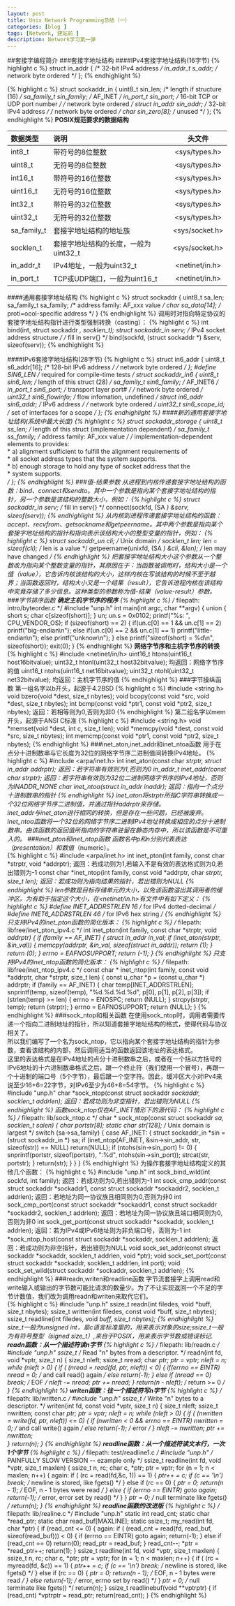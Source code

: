 ```yaml
---
layout: post
title: Unix Network Programming总结（一）
categories: [blog ]
tags: [Network, 建站前 ]
description: Network学习第一弹
---
```


##套接字编程简介
###套接字地址结构
####IPv4套接字地址结构(16字节)
{% highlight c %}
struct in_addr {                /* 32-bit IPv4 address */
    in_addr_t   s_addr;         /* network byte ordered */
};
{% endhighlight %}

{% highlight c %}
struct sockaddr_in {
    uint8_t         sin_len;        /* length if structure (16) */
    sa_family_t     sin_family;     /* AF_INET */
    in_port_t       sin_port;       /* 16-bit TCP or UDP port number */
                                    /* network byte ordered */
    struct in_addr  sin_addr;       /* 32-bit IPv4 address */
                                    /* network byte ordered */
    char            sin_zero[8];    /* unused */
};
{% endhighlight %}
**POSIX规范要求的数据结构**

| 数据类型   |    说明                 |     头文件         |
| :--------  | :---------------------- | :----------------: |
| int8_t     | 带符号的8位整数         |  \<sys/types.h\>   |
| uint8_t    | 无符号的8位整数         |  \<sys/types.h\>   |
| int16_t    | 带符号的16位整数        |  \<sys/types.h\>   |
| uint16_t   | 无符号的16位整数        |  \<sys/types.h\>   |
| int32_t    | 带符号的32位整数        |  \<sys/types.h\>   |
| uint32_t   | 无符号的32位整数        |  \<sys/types.h\>   |
| sa\_family\_t | 套接字地址结构的地址族 |  \<sys/socket.h\>  |
| socklen_t   | 套接字地址结构的长度，一般为uint32_t | \<sys/socket.h\> |
| in_addr_t  | IPv4地址，一般为uint32_t | \<netinet/in.h\>  |
| in_port_t  | TCP或UDP端口，一般为uint16_t | \<netinet/in.h\>  |

####通用套接字地址结构
{% highlight c %}
struct sockaddr {
    uint8_t     sa_len;
    sa_family_t sa_family;      /* address family: AF_xxx value */
    char        sa_data[14];    /* proti=ocol-specific address */
}
{% endhighlight %}
调用时对指向特定协议的套接字地址结构指针进行类型强制转换（casting）：
{% highlight c %}
int bind(int, struct sockaddr *, socklen_t);
struct sockaddr_in serv;        /* IPv4 socket address structure */
/* fill in serv{} */
bind(sockfd, (struct sockaddr *) &serv, sizeof(serv));
{% endhighlight %}

####IPv6套接字地址结构(28字节)
{% highlight c %}
struct in6_addr {
    uint8_t s6_addr[16];        /* 128-bit IPv6 address */
                                /* network byte ordered */
};
#define SIN6_LEN                /* required for compile-time tests */
struct sockaddr_in6 {
    uint8_t         sin6_len;       /* length of this struct (28) */
    sa_family_t     sin6_family;    /* AF_INET6 */
    in_port_t       sin6_port;      /* transport layer port# */
                                    /* network byte ordered */
    uint32_t        sin6_flowinfo;  /* flow infomation, undefined */
    struct in6_addr sin6_addr;      /* IPv6 address */
                                    /* network byte ordered */
    uint32_t        sin6_scope_id;  /* set of interfaces for a scope */
};
{% endhighlight %}
####新的通用套接字地址结构(系统中最大长度)
{% highlight c %}
struct sockaddr_storage {
    uint8_t         ss_len;         /* length of this struct (implementation dependent) */
    sa_family_t     ss_family;      /* address family: AF_xxx value */
    /* implementation-dependent elements to provides:  
     * a) alignment sufficient to fulfill the alignment requirements of  
     *    all socket address types that the system supports.  
     * b) enough storage to hold any type of socket address that the  
     *    system supports.  
     */
};
{% endhighlight %}
###值-结果参数
从进程到内核传递套接字地址结构的函数：bind、connect和sendto。其中一个参数是指向某个套接字地址结构的指针，另一个参数是该结构的整数大小，例如：
{% highlight c %}
struct sockaddr_in serv;
/* fill in serv{} */
connect(sockfd, (SA *) &serv, sizeof(serv));
{% endhighlight %}
从内核到进程传递套接字地址结构的函数：accept、recvfrom、getsockname和getpeername。其中两个参数是指向某个套接字地址结构的指针和指向表示该结构大小的整型变量的指针，例如：
{% highlight c %}
struct sockaddr_un  cli;        /* Unix domain */
socklen_t len;
len = sizeof(cli);              /* len is a value */
getpeername(unixfd, (SA *) &cli, &len);
/* len may have changed */
{% endhighlight %}
把套接字地址结构大小这个参数从一个整数改为指向某个整数变量的指针，其原因在于：当函数被调用时，结构大小是一个值（value），它告诉内核该结构的大小，这样内核在写该结构的时候不至于越界；当函数返回时，结构大小又是一个结果（result），它告诉进程内核在该结构中究竟存储了多少信息。这种类型的参数称为值-结果（value-result）参数。
###字节排序函数
**确定主机字节序的程序**
{% highlight c %}
/* filepath: intro/byteorder.c */
#include    "unp.h"
int
main(int argc, char **argv)
{
    union {
        short   s;
        char    c[sizeof(short)];
} un;
    un.s = 0x0102;
    printf("%s: ", CPU_VENDOR_OS);
    if (sizeof(short) == 2) {
        if(un.c[0] == 1 && un.c[1] == 2)
            printf("big-endian\n");
        else if(un.c[0] == 2 && un.c[1] == 1)
            printf("little-endian\n");
        else
            printf("unknow\n");
    } else
        printf("sizeof(short) = %d\n", sizeof(short));
    exit(0);
}
{% endhighlight %}
**网络字节序和主机字节序的转换**
{% highlight c %}
#include <netinet/in/h>
uint16_t htons(uint16_t host16bitvalue);
uint32_t htonl(uint32_t host32bitvalue);        均返回：网络字节序的值
uint16_t ntohs(uint16_t net16bitvalue);
uint32_t ntohl(uint32_t net32bitvalue);         均返回：主机字节序的值
{% endhighlight %}
###字节操纵函数
第一组名字以b开头，起源于4.2BSD
{% highlight c %}
#include <string.h>
void bzero(void *dest, size_t nbytes);
void bcopy(const void *src, void *dest, size_t nbytes);
int bcmp(const void *ptr1, const void *ptr2, size_t nbytes);
                                                返回：若相等则为0,否则为非0
{% endhighlight %}
第二组名字以mem开头，起源于ANSI C标准
{% highlight c %}
#include <string.h>
void *memset(void *dest, int c, size_t len);
void *memcpy(void *dest, const void *src, size_t nbytes);
int memcmp(const void *ptr1, const void *ptr2, size_t nbytes);
{% endhighlight %}
###inet_aton,inet_addr和inet_ntoa函数
用于在点分十进制数串与它长度为32位的网络字节序二进制值间转换IPv4地址。
{% highlight c %}
#include <arpa/inet.h>
int inet_aton(const char *strptr, struct in_addr *addrptr);
                                    返回：若字符串有效则为1,否则为0
in_addr_t inet_addr(const char *strptr);
                                    返回：若字符串有效则为32位二进制网络字节序的IPv4地址，否则为INADDR_NONE
char *inet_ntoa(struct in_addr inaddr);
                                    返回：指向一个点分十进制数串的指针
{% endhighlight %}
inet_aton将strptr所指C字符串转换成一个32位网络字节序二进制值，并通过指针addrptr来存储。  
inet_addr与inet_aton进行相同的转换，但是存在一些问题，已经被废弃。  
inet_ntoa函数将一个32位的网络字节序二进制IPv4地址转换成相应的点分十进制数串。由该函数的返回值所指向的字符串驻留在静态内存中，所以该函数是不可重入的。
###inet_pton和inet_ntop函数
函数名中p和n分别代表*表达*（presentation）和*数值*（numeric）。  
{% highlight c %}
#include <arpa/inet.h>
int inet_pton(int family, const char *strptr, void *addrptr);
                                    返回：若成功则为1,若输入不是有效的表达格式则为0,若出错则为-1
const char *inet_ntop(int family, const void *addrptr, char *strptr, size_t len);
                                    返回：若成功则为指向结果的指针，若出错则为NULL
{% endhighlight %}
len参数是目标存储单元的大小，以免该函数溢出其调用者的缓冲区。为有助于指定这个大小，在<netinet/in.h>有文件中有如下定义：
{% highlight c %}
#define INET_ADDRSTRLEN     16  /* for IPv4 dotted-decimal */
#define INET6_ADDRSTRLEN    46  /* for IPv6 hex string */
{% endhighlight %}
只支持IPv4的inet_pton函数的简化版本：
{% highlight c %}
/* filepath: libfree/inet_pton_ipv4.c */
int
inet_pton(int family, const char *strptr, void *addrptr)
{
    if (family == AF_INET) {
        struct in_addr in_val;
        if (inet_aton(strptr, &in_val)) {
            memcpy(addrptr, &in_val, sizeof(struct in_addr));
            return (1);
        }
        return (0);
    }
    errno = EAFNOSUPPORT;
    return (-1);
}
{% endhighlight %}
只支持IPv4的inet_ntop函数的简化版本：
{% highlight c %}
/* filepath: libfree/inet_ntop_ipv4.c */
const char *
inet_ntop(int family, const void *addrptr, char *strptr, size_t len)
{
    const u_char *p = (const u_char *) addrptr;
    if (family == AF_INET) {
        char temp[INET_ADDRSTRLEN];
        snprintf(temp, sizeof(temp), "%d.%d.%d.%d", p[0], p[1], p[2], p[3]);
        if (strlen(temp) >= len) {
            errno = ENOSPC;
            return (NULL);
        }
        strcpy(strptr, temp);
        return (strptr);
    }
    errno = EAFNOSUPPORT;
    return (NULL);
}
{% endhighlight %}
###sock_ntop和相关函数
在使用sock_ntop时，调用者需要传递一个指向二进制地址的指针，所以知道套接字地址结构的格式，使得代码与协议相关了。  
所以我们编写了一个名为sock_ntop，它以指向某个套接字地址结构的指针为参数，查看该结构的内部，然后调用适当的函数返回该地址的表达格式。  
这里的表达格式是在IPv4地址的点分十进制数串之后，或者在一个括以方括号的IPv6地址的十六进制数串格式之后，跟一个终止符（我们使用一个冒号），再跟一个十进制的端口号（5个字节），最后跟一个空字符。因此，缓冲区大小对IPv4来说至少16+6=22字节，对IPv6至少为46+8=54字节。
{% highlight c %}
#include "unp.h"
char *sock_ntop(const struct sockaddr *sockaddr, socklen_t addrlen);
                                    返回：若成功则为非空指针，若出错则为NULL
{% endhighlight %}
函数sock_ntop仅在AF\_INET情形下的源代码：
{% highlight c %}
/* filepath: lib/sock_ntop.c */
char *
sock_ntop(const struct sockaddr *sa, socklen_t salen)
{
    char    portstr[8];
    static char str[128];       /* Unix domain is largest */
    switch (sa->sa_family) {
    case AF_INET: {
        struct sockaddr_in *sin = (struct sockaddr_in *) sa;
        if (inet_ntop(AF_INET, &sin->sin_addr, str, sizeof(str)) == NULL)
            return(NULL);
        if (ntohs(sin->sin_port) != 0) {
            snprintf(portstr, sizeof(portstr), ":%d", ntohs(sin->sin_port));
            strcat(str, portstr);
        }
        return(str);
    }
    }
}
{% endhighlight %}
为操作套接字地址结构定义的其他几个函数：
{% highlight c %}
#include "unp.h"
int sock_bind_wild(int sockfd, int family);
                                    返回：若成功则为0,若出错则为-1
int sock_cmp_addr(const struct sockaddr *sockaddr1,
                  const struct sockaddr *sockaddr2, socklen_t addrlen);
                                    返回：若地址为同一协议族且相同则为0,否则为非0
int sock_cmp_port(const struct sockaddr *sockaddr1,
                  const struct sockaddr *sockaddr2, socklen_t addrlen);
                                    返回：若地址为同一协议族且端口相同则为0,否则为非0
int sock_get_port(const struct sockaddr *sockaddr, socklen_t addrlen);
                                    返回：若为IPv4或IPv6地址则为非负端口号，否则为-1
int *sock_ntop_host(const struct sockaddr *sockaddr, socklen_t addrlen);
                                    返回：若成功则为非空指针，若出错则为NULL
void sock_set_addr(const struct sockaddr *sockaddr, socklen_t addrlen, void *ptr);
void sock_set_port(const struct sockaddr *sockaddr, socklen_t addrlen, int port);
void sock_set_wild(struct sockaddr *sockaddr, socklen_t addrlen);
{% endhighlight %}
###readn,writen和readline函数
字节流套接字上调用read和write输入或输出的字节数可能比请求的数量少。为了不让实现返回一个不足的字节计数值，我们改为调用readn和writen来取代它们。  
{% highlight c %}
#include "unp.h"
ssize_t readn(int filedes, void *buff, size_t nbytes);
ssize_t written(int filedes, const void *buff, size_t nbytes);
ssize_t readline(int filedes, void *buff, size_t nbytes);
{% endhighlight %}
size\_t一般为unsigned int，是c语言标准里的，用来表示对象的size;ssize\_t一般为有符号整型（signed size\_t）,来自于POSIX，用来表示字节数或错误标记.  
**readn函数：从一个描述符读n字节**
{% highlight c %}
/* filepath: lib/readn.c */
#include "unp.h"
ssize_t                       /* Read "n" bytes from a descriptor. */
readn(int fd, void *vptr, size_t n)
{
    size_t  nleft;
    ssize_t nread;
    char *ptr;
    ptr = vptr;
    nleft = n;
    while (nleft > 0) {
        if ( (nread = read(fd, ptr, nleft)) < 0) {
            if(errno == EINTR)
                nread = 0;      /* and call read() again */
            else
                return(-1);
        } else if (nread == 0)
            break;              /* EOF */
        nleft -= nread;
        ptr   += nread;
    }
    return(n - nleft);          /* return >= 0 */
}
{% endhighlight %}
**writen函数：往一个描述符写n字节**
{% highlight c %}
/* filepath: lib/written.c */
#include "unp.h"
ssize_t                         /* Write "n" bytes to a descriptor. */
writen(int fd, const void *vptr, size_t n)
{
    size_t  nleft;
    ssize_t nwritten;
    const char *ptr;
    ptr = vptr;
    nleft = n;
    while (nleft > 0) {
        if ( (nwritten = write(fd, ptr, nleft)) <= 0) {
            if (nwritten < 0 && errno == EINTR)
                nwritten = 0;   /* and call write() again */
            else
                return(-1);     /* error */
        }
        nleft -= nwritten;
        ptr   += nwritten;  
    }
    return(n);
}
{% endhighlight %}
**readline函数：从一个描述符读文本行，一次1个字节**
{% highlight c %}
/* filepath: test/readline1.c */
#include "unp.h"
/* PAINFULLY SLOW VERSION -- ezample only */
ssize_t
readline(int fd, void *vptr, size_t maxlen)
{
    ssize_t n, rc;
    char    c, *ptr;
    ptr = vptr;
    for (n = 1; n < maxlen; n++) {
    again:
        if ( (rc = read(fd,&c, 1)) == 1) {
            *ptr++ = c; 
            if (c == '\n')
                break;          /* newline is stored, like fgets() */
        } else if (rc == 0) {
            *ptr = 0;
            return(n - 1);      /* EOF, n - 1 bytes were read */
        } else {
            if (errno == EINTR)
                goto again;
            return(-1);         /* error, error set by read() */
        }
    }
    *ptr = 0;                   /* null terminate like fgets() */
    return(n);
}
{% endhighlight %}
**readline函数的改进版**
{% highlight c %}
/* filepath: lib/realine.c */
#include "unp.h"
static int  read_cnt;
static char *read_ptr;
static char read_buf[MAXLINE];
static ssize_t;
my_read(int fd, char *ptr)
{
    if (read_cnt <= 0) {
    again:
        if ( (read_cnt = read(fd, read_buf, sizeof(read_buf))) < 0) {
            if (errno == EINTR)
                goto again;
            return(-1);
        } else if (read_cnt == 0)
            return(0);
        read_ptr = read_buf;
    }
    read_cnt--;
    *ptr = *read_ptr++;
    return(1);
}
ssize_t
readline(int fd, void *vptr, size_t maxlen)
{
    ssize_t n, rc;
    char    c, *ptr;
    ptr = vptr;
    for (n = 1; n < maxlen; n++) {
        if ( (rc = myread(fd, &c)) == 1) {
            *ptr++ = c;
            if (c == '\n')
                break;          /* newline is stored, like fgets() */
        } else if (rc == 0) {
            *ptr = 0;
            return(n - 1);      /* EOF, n - 1 bytes were read */
        } else 
            return(-1);         /* error, errno set by read() */
    }
    *ptr = 0;                   /* null terminate like fgets() */
    return(n);
}
ssize_t
readlinebuf(void **vptrptr)
{
    if (read_cnt)
        *vptrptr = read_ptr;
    return(read_cnt);
}
{% endhighlight %}
